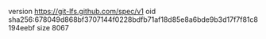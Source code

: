 version https://git-lfs.github.com/spec/v1
oid sha256:678049d868bf3707144f0228bdfb71af18d85e8a6bde9b3d17f7f81c8194eebf
size 8067
